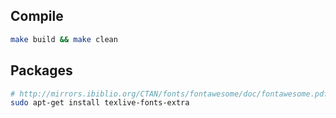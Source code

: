 
## Compile

```bash
make build && make clean
```

## Packages

```bash
# http://mirrors.ibiblio.org/CTAN/fonts/fontawesome/doc/fontawesome.pdf
sudo apt-get install texlive-fonts-extra
```
